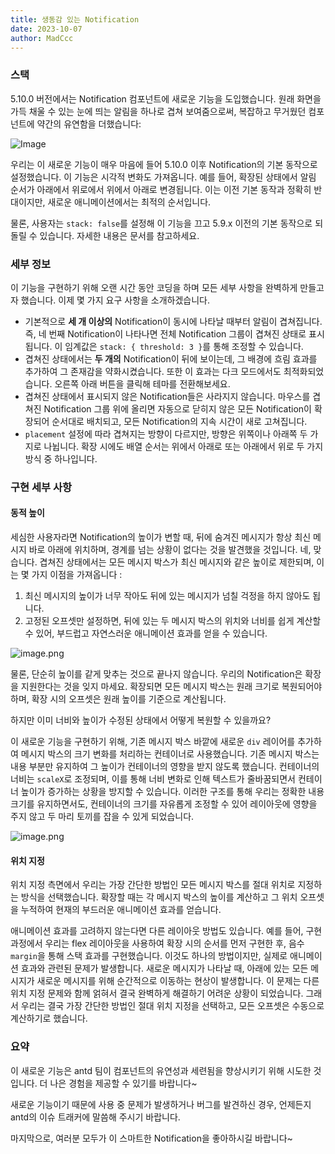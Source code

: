 ```yaml
---
title: 생동감 있는 Notification
date: 2023-10-07
author: MadCcc
---
```


### 스택

5.10.0 버전에서는 Notification 컴포넌트에 새로운 기능을 도입했습니다. 원래 화면을 가득 채울 수 있는 눈에 띄는 알림을 하나로 겹쳐 보여줌으로써, 복잡하고 무거웠던 컴포넌트에 약간의 유연함을 더했습니다:

![Image](https://mdn.alipayobjects.com/huamei_7uahnr/afts/img/A*ZAFSQ60WMVEAAAAAAAAAAAAADrJ8AQ/original)

우리는 이 새로운 기능이 매우 마음에 들어 5.10.0 이후 Notification의 기본 동작으로 설정했습니다. 이 기능은 시각적 변화도 가져옵니다. 예를 들어, 확장된 상태에서 알림 순서가 아래에서 위로에서 위에서 아래로 변경됩니다. 이는 이전 기본 동작과 정확히 반대이지만, 새로운 애니메이션에서는 최적의 순서입니다.

물론, 사용자는 `stack: false`를 설정해 이 기능을 끄고 5.9.x 이전의 기본 동작으로 되돌릴 수 있습니다. 자세한 내용은 문서를 참고하세요.

### 세부 정보

이 기능을 구현하기 위해 오랜 시간 동안 코딩을 하며 모든 세부 사항을 완벽하게 만들고자 했습니다. 이제 몇 가지 요구 사항을 소개하겠습니다.

- 기본적으로 **세 개 이상의** Notification이 동시에 나타날 때부터 알림이 겹쳐집니다. 즉, 네 번째 Notification이 나타나면 전체 Notification 그룹이 겹쳐진 상태로 표시됩니다. 이 임계값은 `stack: { threshold: 3 }`를 통해 조정할 수 있습니다.
- 겹쳐진 상태에서는 **두 개의** Notification이 뒤에 보이는데, 그 배경에 흐림 효과를 추가하여 그 존재감을 약화시켰습니다. 또한 이 효과는 다크 모드에서도 최적화되었습니다. 오른쪽 아래 버튼을 클릭해 테마를 전환해보세요.
- 겹쳐진 상태에서 표시되지 않은 Notification들은 사라지지 않습니다. 마우스를 겹쳐진 Notification 그룹 위에 올리면 자동으로 닫히지 않은 모든 Notification이 확장되어 순서대로 배치되고, 모든 Notification의 지속 시간이 새로 고쳐집니다.
- `placement` 설정에 따라 겹쳐지는 방향이 다르지만, 방향은 위쪽이나 아래쪽 두 가지로 나뉩니다. 확장 시에도 배열 순서는 위에서 아래로 또는 아래에서 위로 두 가지 방식 중 하나입니다.

### 구현 세부 사항

#### 동적 높이

세심한 사용자라면 Notification의 높이가 변할 때, 뒤에 숨겨진 메시지가 항상 최신 메시지 바로 아래에 위치하며, 경계를 넘는 상황이 없다는 것을 발견했을 것입니다. 네, 맞습니다. 겹쳐진 상태에서는 모든 메시지 박스가 최신 메시지와 같은 높이로 제한되며, 이는 몇 가지 이점을 가져옵니다 :

1. 최신 메시지의 높이가 너무 작아도 뒤에 있는 메시지가 넘칠 걱정을 하지 않아도 됩니다.
2. 고정된 오프셋만 설정하면, 뒤에 있는 두 메시지 박스의 위치와 너비를 쉽게 계산할 수 있어, 부드럽고 자연스러운 애니메이션 효과를 얻을 수 있습니다.

![image.png](https://mdn.alipayobjects.com/huamei_7uahnr/afts/img/A*GmNORZEAwiUAAAAAAAAAAAAADrJ8AQ/original)

물론, 단순히 높이를 같게 맞추는 것으로 끝나지 않습니다. 우리의 Notification은 확장을 지원한다는 것을 잊지 마세요. 확장되면 모든 메시지 박스는 원래 크기로 복원되어야 하며, 확장 시의 오프셋은 원래 높이를 기준으로 계산됩니다.

하지만 이미 너비와 높이가 수정된 상태에서 어떻게 복원할 수 있을까요?

이 새로운 기능을 구현하기 위해, 기존 메시지 박스 바깥에 새로운 `div` 레이어를 추가하여 메시지 박스의 크기 변화를 처리하는 컨테이너로 사용했습니다. 기존 메시지 박스는 내용 부분만 유지하여 그 높이가 컨테이너의 영향을 받지 않도록 했습니다. 컨테이너의 너비는 `scaleX`로 조정되며, 이를 통해 너비 변화로 인해 텍스트가 줄바꿈되면서 컨테이너 높이가 증가하는 상황을 방지할 수 있습니다. 이러한 구조를 통해 우리는 정확한 내용 크기를 유지하면서도, 컨테이너의 크기를 자유롭게 조정할 수 있어 레이아웃에 영향을 주지 않고 두 마리 토끼를 잡을 수 있게 되었습니다.

![image.png](https://mdn.alipayobjects.com/huamei_7uahnr/afts/img/A*1cZGRKgxucsAAAAAAAAAAAAADrJ8AQ/original)

#### 위치 지정

위치 지정 측면에서 우리는 가장 간단한 방법인 모든 메시지 박스를 절대 위치로 지정하는 방식을 선택했습니다. 확장할 때는 각 메시지 박스의 높이를 계산하고 그 위치 오프셋을 누적하여 현재의 부드러운 애니메이션 효과를 얻습니다.

애니메이션 효과를 고려하지 않는다면 다른 레이아웃 방법도 있습니다. 예를 들어, 구현 과정에서 우리는 flex 레이아웃을 사용하여 확장 시의 순서를 먼저 구현한 후, 음수 `margin`을 통해 스택 효과를 구현했습니다. 이것도 하나의 방법이지만, 실제로 애니메이션 효과와 관련된 문제가 발생합니다. 새로운 메시지가 나타날 때, 아래에 있는 모든 메시지가 새로운 메시지를 위해 순간적으로 이동하는 현상이 발생합니다. 이 문제는 다른 위치 지정 문제와 함께 얽혀서 결국 완벽하게 해결하기 어려운 상황이 되었습니다. 그래서 우리는 결국 가장 간단한 방법인 절대 위치 지정을 선택하고, 모든 오프셋은 수동으로 계산하기로 했습니다.

### 요약

이 새로운 기능은 antd 팀이 컴포넌트의 유연성과 세련됨을 향상시키기 위해 시도한 것입니다. 더 나은 경험을 제공할 수 있기를 바랍니다~

새로운 기능이기 때문에 사용 중 문제가 발생하거나 버그를 발견하신 경우, 언제든지 antd의 이슈 트래커에 말씀해 주시기 바랍니다.

마지막으로, 여러분 모두가 이 스마트한 Notification을 좋아하시길 바랍니다~
